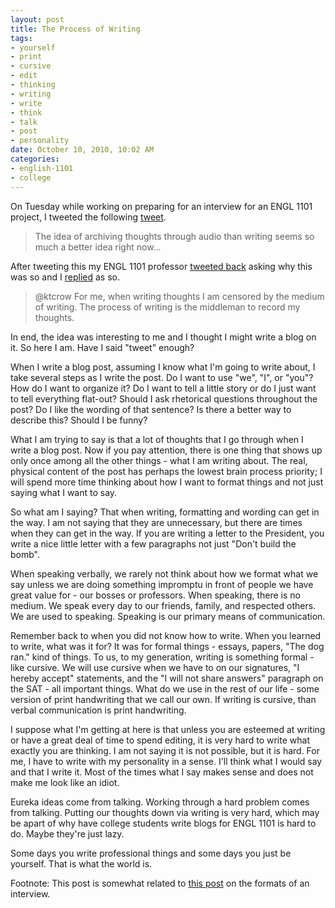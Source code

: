 ```yaml
--- 
layout: post
title: The Process of Writing
tags: 
- yourself
- print
- cursive
- edit
- thinking
- writing
- write
- think
- talk
- post
- personality
date: October 10, 2010, 10:02 AM
categories: 
- english-1101
- college
---
```

On Tuesday while working on preparing for an interview for an ENGL 1101 project, I tweeted the following [tweet](http://twitter.com/#!/TannerLD/status/27858789731).

> The idea of archiving thoughts through audio than writing seems so much a better idea right now...

After tweeting this my ENGL 1101 professor [tweeted back](http://twitter.com/#!/ktcrow/status/27859195502) asking why this was so and I [replied](http://twitter.com/#!/TannerLD/status/27859882441) as so.

> \@ktcrow For me, when writing thoughts I am censored by the medium of writing. The process of writing is the middleman to record my thoughts.

In end, the idea was interesting to me and I thought I might write a blog on it. So here I am. Have I said "tweet" enough?

When I write a blog post, assuming I know what I'm going to write about, I take several steps as I write the post. Do I want to use "we", "I", or "you"? How do I want to organize it? Do I want to tell a little story or do I just want to tell everything flat-out? Should I ask rhetorical questions throughout the post? Do I like the wording of that sentence? Is there a better way to describe this? Should I be funny?

What I am trying to say is that a lot of thoughts that I go through when I write a blog post. Now if you pay attention, there is one thing that shows up only once among all the other things - what I am writing about. The real, physical content of the post has perhaps the lowest brain process priority; I will spend more time thinking about how I want to format things and not just saying what I want to say.

So what am I saying? That when writing, formatting and wording can get in the way. I am not saying that they are unnecessary, but there are times when they can get in the way. If you are writing a letter to the President, you write a nice little letter with a few paragraphs not just "Don't build the bomb".

When speaking verbally, we rarely not think about how we format what we say unless we are doing something impromptu in front of people we have great value for - our bosses or professors. When speaking, there is no medium. We speak every day to our friends, family, and respected others. We are used to speaking. Speaking is our primary means of communication.

Remember back to when you did not know how to write. When you learned to write, what was it for? It was for formal things - essays, papers, "The dog ran." kind of things. To us, to my generation, writing is something formal - like cursive. We will use cursive when we have to on our signatures, "I hereby accept" statements, and the "I will not share answers" paragraph on the SAT - all important things. What do we use in the rest of our life - some version of print handwriting that we call our own. If writing is cursive, than verbal communication is print handwriting.

I suppose what I'm getting at here is that unless you are esteemed at writing or have a great deal of time to spend editing, it is very hard to write what exactly you are thinking. I am not saying it is not possible, but it is hard. For me, I have to write with my personality in a sense. I'll think what I would say and that I write it. Most of the times what I say makes sense and does not make me look like an idiot.

Eureka ideas come from talking. Working through a hard problem comes from talking. Putting our thoughts down via writing is very hard, which may be apart of why have college students write blogs for ENGL 1101 is hard to do. Maybe they're just lazy.

Some days you write professional things and some days you just be yourself. That is what the world is.

Footnote: This post is somewhat related to [this post](http://www.tanner-smith.com/2010/10/22/interview-how/) on the formats of an interview.
